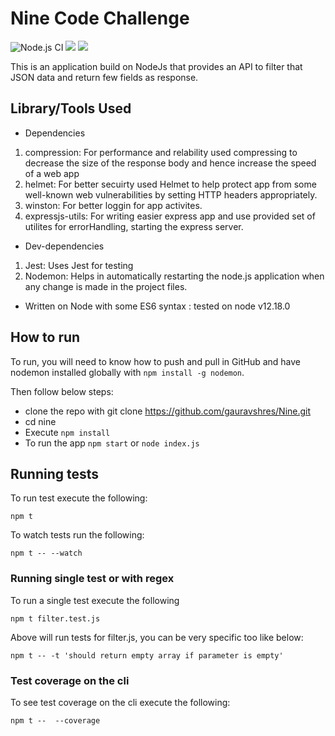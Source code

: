 # Nine Code Challenge

![Node.js CI](https://github.com/gauravshres/NineAPI/workflows/Node.js%20CI/badge.svg)
<a href="https://codeclimate.com/github/gauravshres/NineAPI/test_coverage"><img src="https://api.codeclimate.com/v1/badges/eff1539c18ee45de6b6e/test_coverage" /></a>
<a href="https://codeclimate.com/github/gauravshres/NineAPI/maintainability"><img src="https://api.codeclimate.com/v1/badges/eff1539c18ee45de6b6e/maintainability" /></a>

This is an application build on NodeJs that provides an API to filter that JSON data and return few fields as response.

## Library/Tools Used

- Dependencies

1. compression: For performance and relability used compressing to decrease the size of the response body and hence increase the speed of a web app
2. helmet: For better secuirty used Helmet to help protect app from some well-known web vulnerabilities by setting HTTP headers appropriately.
3. winston: For better loggin for app activites.
4. expressjs-utils: For writing easier express app and use provided set of utilites for errorHandling, starting the express server.

- Dev-dependencies

1. Jest: Uses Jest for testing
2. Nodemon: Helps in automatically restarting the node.js application when any change is made in the project files.

- Written on Node with some ES6 syntax : tested on node v12.18.0

## How to run

To run, you will need to know how to push and pull in GitHub and have nodemon installed globally with `npm install -g nodemon`.

Then follow below steps:

- clone the repo with git clone https://github.com/gauravshres/Nine.git
- cd nine
- Execute `npm install`
- To run the app `npm start` or `node index.js`

## Running tests

To run test execute the following:

```
npm t
```

To watch tests run the following:

```
npm t -- --watch
```

### Running single test or with regex

To run a single test execute the following

```
npm t filter.test.js
```

Above will run tests for filter.js, you can be very specific too like below:

```
npm t -- -t 'should return empty array if parameter is empty'
```

### Test coverage on the cli

To see test coverage on the cli execute the following:

```
npm t --  --coverage
```
